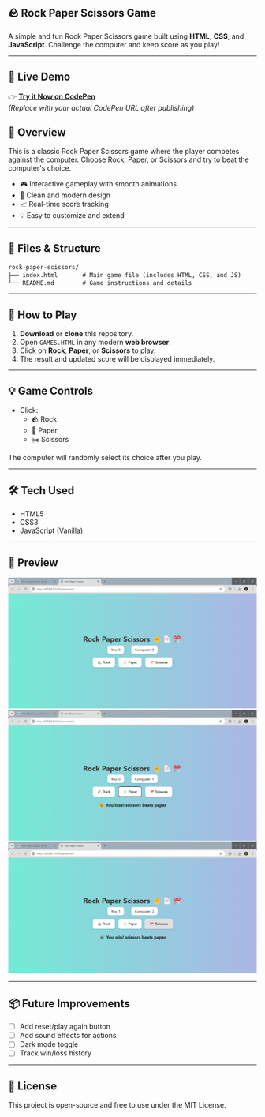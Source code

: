 ## 🪨 Rock Paper Scissors Game

A simple and fun Rock Paper Scissors game built using **HTML**, **CSS**, and **JavaScript**. Challenge the computer and keep score as you play!

---


## 🚀 Live Demo

👉 **[Try it Now on CodePen](https://sangram-tech.github.io/Rock-Paper-Scissors/)**  
*(Replace with your actual CodePen URL after publishing)*

## 📌 Overview

This is a classic Rock Paper Scissors game where the player competes against the computer. Choose Rock, Paper, or Scissors and try to beat the computer's choice.

- 🎮 Interactive gameplay with smooth animations
- 🎨 Clean and modern design
- 📈 Real-time score tracking
- 💡 Easy to customize and extend

---

## 📂 Files & Structure

```
rock-paper-scissors/
├── index.html       # Main game file (includes HTML, CSS, and JS)
└── README.md        # Game instructions and details
```

---

## 🚀 How to Play

1. **Download** or **clone** this repository.
2. Open `GAMES.HTML` in any modern **web browser**.
3. Click on **Rock**, **Paper**, or **Scissors** to play.
4. The result and updated score will be displayed immediately.

---

## 💡 Game Controls

- Click:
  - 🪨 Rock
  - 📄 Paper
  - ✂️ Scissors

The computer will randomly select its choice after you play.

---

## 🛠 Tech Used

- HTML5
- CSS3
- JavaScript (Vanilla)

---

## 📸 Preview

![screenshot](./IMAGES/initial.png)
![screenshot](./IMAGES/computer%20win.png)
![screenshot](./IMAGES/user%20win.png)

<!-- Replace with an actual screenshot of your game -->

---

## 📦 Future Improvements

- [ ] Add reset/play again button
- [ ] Add sound effects for actions
- [ ] Dark mode toggle
- [ ] Track win/loss history

---

## 📝 License

This project is open-source and free to use under the MIT License.
